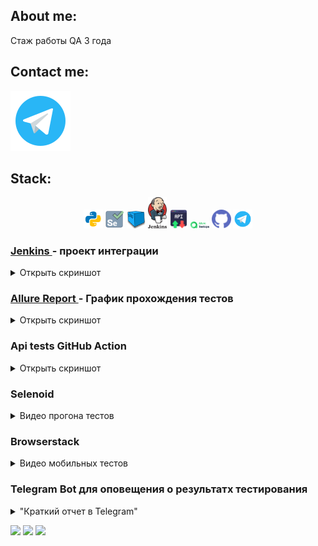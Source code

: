   ## About me:
Стаж работы QA 3 года<br> 
  
  ## Contact me: 
  <div id="contact_me">

  <a href="https://t.me/nestandarta">
    <img src="images/logo/telegram.svg" alt="Telegram"/>
  </a>

</div>
  
  
  
 ## Stack:
 <p align="center">
<img width="6%" title="Python" src="images/logo/python.svg">
<img width="6%" title="Selenium" src="images/logo/selenium.png">
<img width="6%" title="Selenoid" src="images/logo/selenoid.png">
<img width="6%" title="Jenkins" src="images/logo/jenkins.svg">
<img width="6%" title="Rest-api" src="images/logo/rest-api.png">
<img width="6%" title="Allure Report" src="images/logo/testopslogo.svg">
<img width="6%" title="GitHub" src="images/logo/github.svg">
<img width="6%" title="Telegram" src="images/logo/telegram.svg">
</p>

<h3> <a href="https://jenkins.autotests.cloud/job/VinteoServer/"> Jenkins </a> - проект интеграции </h3>
    <details><summary>Открыть скриншот</summary>
        <img width="80%" src="images/JenkinsPage.png">
    </details>

<h3> <a href="https://jenkins.autotests.cloud/job/VinteoServer/allure/"> Allure Report </a> - График прохождения тестов</h3>
    <details><summary>Открыть скриншот</summary>
        <img width="80%" src="images/allureReport.png">
    </details>

<h3> Api tests GitHub Action </h3>
    <details><summary>Открыть скриншот</summary>
        <img width="80%" src="images/gitHubAction.png">
    </details>

<h3> Selenoid </h3>
    <details><summary>Видео прогона тестов</summary>
        <img src='videos/fastCall.gif' width="80%" title="Быстрый вызов в конференцию ВКС">
        <img src='videos/StartConference.gif' width="80%" title="Старт конференции ВКС">
    </details>

<h3> Browserstack </h3>
    <details><summary>Видео мобильных тестов</summary>
        <img src='videos/newContactMobile.gif' width="80%" title="Добавить контакт в адресную книгу">
        <img src='videos/registrationMobile.gif' width="80%" title="Регистрация на сервере">
    </details>

<h3> Telegram Bot для оповещения о результатх тестирования </h3>
    <details><summary>"Краткий отчет в Telegram"</summary>
        <img src='images/tg_bot.png' width="50%" title="Краткий отчет в Telegram">
    </details>

![](http://github-profile-summary-cards.vercel.app/api/cards/stats?username=andreychashkin)
![](http://github-profile-summary-cards.vercel.app/api/cards/repos-per-language?username=andreychashkin) 
![](https://github-profile-summary-cards.vercel.app/api/cards/profile-details?username=andreychashkin)
